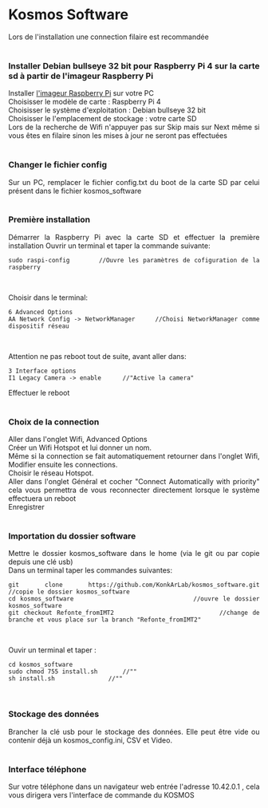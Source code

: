 # Kosmos Software

<div style='text-align: justify;'>

Lors de l'installation une connection filaire est recommandée
<br></br>

### Installer Debian bullseye 32 bit pour Raspberry Pi 4 sur la carte sd à partir de l'imageur Raspberry Pi  
Installer [l'imageur Raspberry Pi](https://www.raspberrypi.com/software/) sur votre PC  
Choisisser le modèle de carte : Raspberry Pi 4  
Choisisser le système d'exploitation : Debian bullseye 32 bit  
Choisisser le l'emplacement de stockage : votre carte SD  
Lors de la recherche de Wifi n'appuyer pas sur Skip mais sur Next même si vous êtes en filaire sinon les mises à jour ne seront pas effectuées  
<br>

### Changer le fichier config
Sur un PC, remplacer le fichier config.txt du boot de la carte SD par celui présent dans le fichier kosmos_software
<br></br> 

### Première installation
Démarrer la Raspberry Pi avec la carte SD et effectuer la première installation
Ouvrir un terminal et taper la commande suivante:
```
sudo raspi-config		//Ouvre les paramètres de cofiguration de la raspberry
```
<br>

Choisir dans le terminal:
```
6 Advanced Options
AA Network Config -> NetworkManager		//Choisi NetworkManager comme dispositif réseau
```
<br>

Attention ne pas reboot tout de suite, avant aller dans:
```
3 Interface options
I1 Legacy Camera -> enable		//"Active la camera"
```
Effectuer le reboot
<br></br>

### Choix de la connection
Aller dans l'onglet Wifi, Advanced Options  
Créer un Wifi Hotspot et lui donner un nom.  
Même si la connection se fait automatiquement retourner dans l'onglet Wifi, Modifier ensuite les connections.  
Choisir le réseau Hotspot.  
Aller dans l'onglet Général et cocher "Connect Automatically with priority" cela vous permettra de vous reconnecter directement lorsque le système effectuera un reboot  
Enregistrer
<br></br>

### Importation du dossier software
Mettre le dossier kosmos_software dans le home (via le git ou par copie depuis une clé usb)  
Dans un terminal taper les commandes suivantes:  
```
git clone https://github.com/KonkArLab/kosmos_software.git		//copie le dossier kosmos_software
cd kosmos_software							//ouvre le dossier kosmos_software
git checkout Refonte_fromIMT2						//change de branche et vous place sur la branch "Refonte_fromIMT2"
```
<br>

Ouvir un terminal et taper :
```
cd kosmos_software
sudo chmod 755 install.sh		//""
sh install.sh				//""
```

<br>

### Stockage des données
Brancher la clé usb pour le stockage des données. Elle peut être vide ou contenir déjà un kosmos_config.ini, CSV et Video.
<br></br>

### Interface téléphone
Sur votre téléphone dans un navigateur web entrée l'adresse 10.42.0.1 , cela vous dirigera vers l'interface de commande du KOSMOS
<br></br>

</div>
